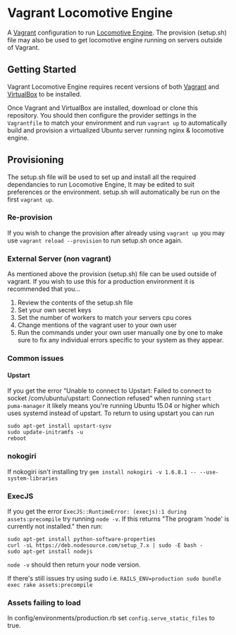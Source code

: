 # Vagrant Locomotive Engine
A [Vagrant](https://www.vagrantup.com/) configuration to run [Locomotive Engine](https://github.com/locomotivecms/engine). The provision (setup.sh) file may also be used to get locomotive engine running on servers outside of Vagrant.

## Getting Started

Vagrant Locomotive Engine requires recent versions of both [Vagrant](https://www.vagrantup.com/) and [VirtualBox](https://www.virtualbox.org/) to be installed.

Once Vagrant and VirtualBox are installed, download or clone this repository. You should then configure the provider settings in the `Vagrantfile` to match your environment and run `vagrant up` to automatically build and provision a virtualized Ubuntu server running nginx & locomotive engine.

## Provisioning

The setup.sh file will be used to set up and install all the required dependancies to run Locomotive Engine, It may be edited to suit preferences or the environment. setup.sh will automatically be run on the first `vagrant up`.

### Re-provision

If you wish to change the provision after already using `vagrant up` you may use `vagrant reload --provision` to run setup.sh once again.

### External Server (non vagrant)

As mentioned above the provision (setup.sh) file can be used outside of vagrant. If you wish to use this for a production environment it is recommended that you...

1. Review the contents of the setup.sh file
2. Set your own secret keys
3. Set the number of workers to match your servers cpu cores
4. Change mentions of the vagrant user to your own user
5. Run the commands under your own user manually one by one to make sure to fix any individual errors specific to your system as they appear.

### Common issues

#### Upstart
If you get the error “Unable to connect to Upstart: Failed to connect to socket /com/ubuntu/upstart: Connection refused“ when running `start puma-manager` it likely means you're running Ubuntu 15.04 or higher which uses systemd instead of upstart. To return to using upstart you can run
```
sudo apt-get install upstart-sysv
sudo update-initramfs -u
reboot
```

### nokogiri
If nokogiri isn't installing try `gem install nokogiri -v 1.6.8.1 -- --use-system-libraries`

### ExecJS
If you get the error `ExecJS::RuntimeError: (execjs):1 during assets:precompile` try running `node -v`. If this returns "The program 'node' is currently not installed." then run:
```
sudo apt-get install python-software-properties
curl -sL https://deb.nodesource.com/setup_7.x | sudo -E bash -
sudo apt-get install nodejs
```
`node -v` should then return your node version.

If there's still issues try using sudo i.e. `RAILS_ENV=production sudo bundle exec rake assets:precompile`

### Assets failing to load
In config/environments/production.rb set `config.serve_static_files` to true.

